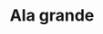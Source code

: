 ---
title: Ala grande
date: 
draft: false

# descripcion
description : Ala grande

materials: Plata 925

color: Plateado

dimensions: 1,3cm x 3,7cm

code: 02-14-0192

type: "Dijes"

categories: []

price: $7.090,00

price_eftvo: $6.030,00

# Images
# first image will be shown in the product page
images:
  # - image: "images/path_to_image"
  # La ubicacion de las imagenes es imagenes/Dijes/Dijes.Plata/02-14-0192-ala-grande
  - image: "./images/dijes/plata/02-14-0192-ala-grande.JPG"
---